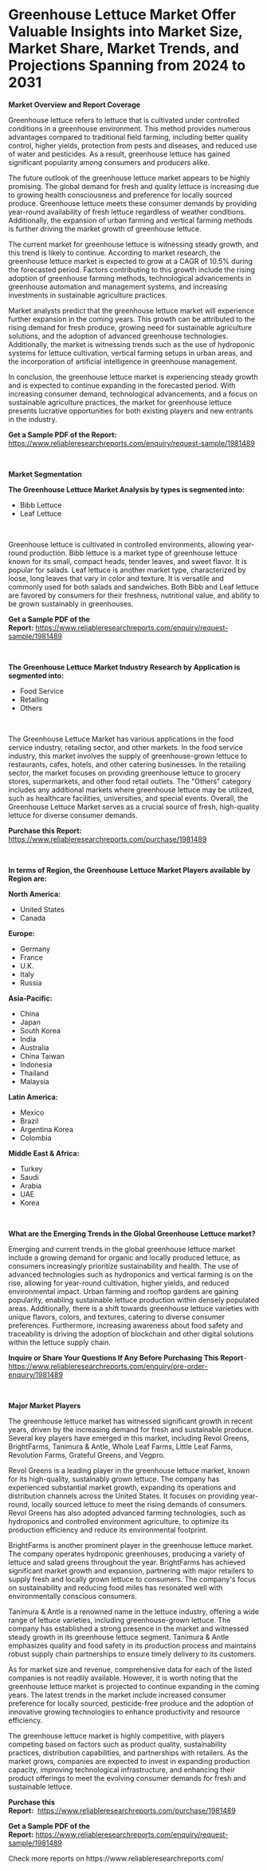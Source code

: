 <p><h1>Greenhouse Lettuce Market Offer Valuable Insights into Market Size, Market Share, Market Trends, and Projections Spanning from 2024 to 2031</h1></p><p><strong>Market Overview and Report Coverage</strong></p>
<p><p>Greenhouse lettuce refers to lettuce that is cultivated under controlled conditions in a greenhouse environment. This method provides numerous advantages compared to traditional field farming, including better quality control, higher yields, protection from pests and diseases, and reduced use of water and pesticides. As a result, greenhouse lettuce has gained significant popularity among consumers and producers alike.</p><p>The future outlook of the greenhouse lettuce market appears to be highly promising. The global demand for fresh and quality lettuce is increasing due to growing health consciousness and preference for locally sourced produce. Greenhouse lettuce meets these consumer demands by providing year-round availability of fresh lettuce regardless of weather conditions. Additionally, the expansion of urban farming and vertical farming methods is further driving the market growth of greenhouse lettuce.</p><p>The current market for greenhouse lettuce is witnessing steady growth, and this trend is likely to continue. According to market research, the greenhouse lettuce market is expected to grow at a CAGR of 10.5% during the forecasted period. Factors contributing to this growth include the rising adoption of greenhouse farming methods, technological advancements in greenhouse automation and management systems, and increasing investments in sustainable agriculture practices.</p><p>Market analysts predict that the greenhouse lettuce market will experience further expansion in the coming years. This growth can be attributed to the rising demand for fresh produce, growing need for sustainable agriculture solutions, and the adoption of advanced greenhouse technologies. Additionally, the market is witnessing trends such as the use of hydroponic systems for lettuce cultivation, vertical farming setups in urban areas, and the incorporation of artificial intelligence in greenhouse management.</p><p>In conclusion, the greenhouse lettuce market is experiencing steady growth and is expected to continue expanding in the forecasted period. With increasing consumer demand, technological advancements, and a focus on sustainable agriculture practices, the market for greenhouse lettuce presents lucrative opportunities for both existing players and new entrants in the industry.</p></p>
<p><strong>Get a Sample PDF of the Report:</strong> <a href="https://www.reliableresearchreports.com/enquiry/request-sample/1981489">https://www.reliableresearchreports.com/enquiry/request-sample/1981489</a></p>
<p>&nbsp;</p>
<p><strong>Market Segmentation</strong></p>
<p><strong>The Greenhouse Lettuce Market Analysis by types is segmented into:</strong></p>
<p><ul><li>Bibb Lettuce</li><li>Leaf Lettuce</li></ul></p>
<p>&nbsp;</p>
<p><p>Greenhouse lettuce is cultivated in controlled environments, allowing year-round production. Bibb lettuce is a market type of greenhouse lettuce known for its small, compact heads, tender leaves, and sweet flavor. It is popular for salads. Leaf lettuce is another market type, characterized by loose, long leaves that vary in color and texture. It is versatile and commonly used for both salads and sandwiches. Both Bibb and Leaf lettuce are favored by consumers for their freshness, nutritional value, and ability to be grown sustainably in greenhouses.</p></p>
<p><strong>Get a Sample PDF of the Report:</strong>&nbsp;<a href="https://www.reliableresearchreports.com/enquiry/request-sample/1981489">https://www.reliableresearchreports.com/enquiry/request-sample/1981489</a></p>
<p>&nbsp;</p>
<p><strong>The Greenhouse Lettuce Market Industry Research by Application is segmented into:</strong></p>
<p><ul><li>Food Service</li><li>Retailing</li><li>Others</li></ul></p>
<p>&nbsp;</p>
<p><p>The Greenhouse Lettuce Market has various applications in the food service industry, retailing sector, and other markets. In the food service industry, this market involves the supply of greenhouse-grown lettuce to restaurants, cafes, hotels, and other catering businesses. In the retailing sector, the market focuses on providing greenhouse lettuce to grocery stores, supermarkets, and other food retail outlets. The "Others" category includes any additional markets where greenhouse lettuce may be utilized, such as healthcare facilities, universities, and special events. Overall, the Greenhouse Lettuce Market serves as a crucial source of fresh, high-quality lettuce for diverse consumer demands.</p></p>
<p><strong>Purchase this Report:</strong>&nbsp; <a href="https://www.reliableresearchreports.com/purchase/1981489">https://www.reliableresearchreports.com/purchase/1981489</a></p>
<p>&nbsp;</p>
<p><strong>In terms of Region, the Greenhouse Lettuce Market Players available by Region are:</strong></p>
<p>
    <p> <strong> North America: </strong>
        <ul>
            <li>United States</li>
            <li>Canada</li>
        </ul>
        </p> 
    <p> <strong> Europe: </strong>
        <ul>
            <li>Germany</li>
            <li>France</li>
            <li>U.K.</li>
            <li>Italy</li>
            <li>Russia</li>
        </ul>
        </p> 
    <p> <strong> Asia-Pacific: </strong>
        <ul>
            <li>China</li>
            <li>Japan</li>
            <li>South Korea</li>
            <li>India</li>
            <li>Australia</li>
            <li>China Taiwan</li>
            <li>Indonesia</li>
            <li>Thailand</li>
            <li>Malaysia</li>
        </ul>
        </p> 
    <p> <strong> Latin America: </strong>
        <ul>
            <li>Mexico</li>
            <li>Brazil</li>
            <li>Argentina Korea</li>
            <li>Colombia</li>
        </ul>
        </p> 
    <p> <strong> Middle East & Africa: </strong>
        <ul>
            <li>Turkey</li>
            <li>Saudi</li>
            <li>Arabia</li>
            <li>UAE</li>
            <li>Korea</li>
        </ul>
    </p>
    </p>
<p>&nbsp;</p>
<p><strong>What are the Emerging Trends in the Global Greenhouse Lettuce market?</strong></p>
<p><p>Emerging and current trends in the global greenhouse lettuce market include a growing demand for organic and locally produced lettuce, as consumers increasingly prioritize sustainability and health. The use of advanced technologies such as hydroponics and vertical farming is on the rise, allowing for year-round cultivation, higher yields, and reduced environmental impact. Urban farming and rooftop gardens are gaining popularity, enabling sustainable lettuce production within densely populated areas. Additionally, there is a shift towards greenhouse lettuce varieties with unique flavors, colors, and textures, catering to diverse consumer preferences. Furthermore, increasing awareness about food safety and traceability is driving the adoption of blockchain and other digital solutions within the lettuce supply chain.</p></p>
<p><strong>Inquire or Share Your Questions If Any Before Purchasing This Report</strong>- <a href="https://www.reliableresearchreports.com/enquiry/pre-order-enquiry/1981489">https://www.reliableresearchreports.com/enquiry/pre-order-enquiry/1981489</a></p>
<p>&nbsp;</p>
<p><strong>Major Market Players</strong></p>
<p><p>The greenhouse lettuce market has witnessed significant growth in recent years, driven by the increasing demand for fresh and sustainable produce. Several key players have emerged in this market, including Revol Greens, BrightFarms, Tanimura & Antle, Whole Leaf Farms, Little Leaf Farms, Revolution Farms, Grateful Greens, and Vegpro. </p><p>Revol Greens is a leading player in the greenhouse lettuce market, known for its high-quality, sustainably grown lettuce. The company has experienced substantial market growth, expanding its operations and distribution channels across the United States. It focuses on providing year-round, locally sourced lettuce to meet the rising demands of consumers. Revol Greens has also adopted advanced farming technologies, such as hydroponics and controlled environment agriculture, to optimize its production efficiency and reduce its environmental footprint.</p><p>BrightFarms is another prominent player in the greenhouse lettuce market. The company operates hydroponic greenhouses, producing a variety of lettuce and salad greens throughout the year. BrightFarms has achieved significant market growth and expansion, partnering with major retailers to supply fresh and locally grown lettuce to consumers. The company's focus on sustainability and reducing food miles has resonated well with environmentally conscious consumers.</p><p>Tanimura & Antle is a renowned name in the lettuce industry, offering a wide range of lettuce varieties, including greenhouse-grown lettuce. The company has established a strong presence in the market and witnessed steady growth in its greenhouse lettuce segment. Tanimura & Antle emphasizes quality and food safety in its production process and maintains robust supply chain partnerships to ensure timely delivery to its customers.</p><p>As for market size and revenue, comprehensive data for each of the listed companies is not readily available. However, it is worth noting that the greenhouse lettuce market is projected to continue expanding in the coming years. The latest trends in the market include increased consumer preference for locally sourced, pesticide-free produce and the adoption of innovative growing technologies to enhance productivity and resource efficiency.</p><p>The greenhouse lettuce market is highly competitive, with players competing based on factors such as product quality, sustainability practices, distribution capabilities, and partnerships with retailers. As the market grows, companies are expected to invest in expanding production capacity, improving technological infrastructure, and enhancing their product offerings to meet the evolving consumer demands for fresh and sustainable lettuce.</p></p>
<p><strong>Purchase this Report:</strong>&nbsp;&nbsp;<a href="https://www.reliableresearchreports.com/purchase/1981489">https://www.reliableresearchreports.com/purchase/1981489</a></p>
<p></p>
<p><strong>Get a Sample PDF of the Report:</strong>&nbsp;<a href="https://www.reliableresearchreports.com/enquiry/request-sample/1981489">https://www.reliableresearchreports.com/enquiry/request-sample/1981489</a></p>
<p>Check more reports on https://www.reliableresearchreports.com/</p>